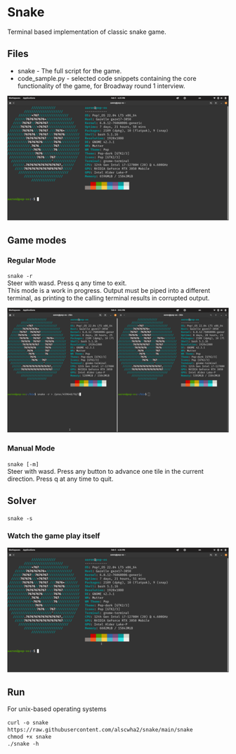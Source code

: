 # Snake
Terminal based implementation of classic snake game.

## Files
* snake - The full script for the game.
* code_sample.py - selected code snippets containing the core functionality of the game, for Broadway round 1 interview.

<img src="https://raw.githubusercontent.com/alscwha2/images/main/manual.gif" alt="snake_gif"/>

## Game modes
### Regular Mode
`snake -r`  
Steer with wasd. Press q any time to exit.  
This mode is a work in progress. Output must be piped into a different terminal, as printing to the calling terminal results in corrupted output.

<img src="https://raw.githubusercontent.com/alscwha2/images/main/regular.gif" alt="snake_gif"/>

### Manual Mode
`snake [-m]`  
Steer with wasd. Press any button to advance one tile in the current direction. Press q at any time to quit.


## Solver
`snake -s`  
### Watch the game play itself
<img src="https://raw.githubusercontent.com/alscwha2/images/main/solver.gif" alt="snake_gif"/>

## Run
For unix-based operating systems
```
curl -o snake https://raw.githubusercontent.com/alscwha2/snake/main/snake
chmod +x snake
./snake -h
```
